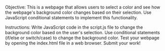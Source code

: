 Objective:
This is a webpage that allows users to select a color and see how the webpage's background color changes based on their selection. Use JavaScript conditional statements to implement this functionality.

Instructions:
Write JavaScript code in the script.js file to change the background color based on the user's selection.
Use conditional statements (if/else or switch/case) to change the background color.
Test your webpage by opening the index.html file in a web browser.
Submit your work!
